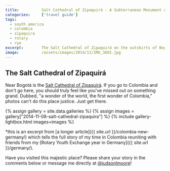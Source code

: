 ```yaml
---
title:			Salt Cathedral of Zipaquirá - A Subterranean Monument of Faith
categories:		['travel guide']
tags:
  - south america
  - colombia
  - zipaquira
  - rotary
  - rye
excerpt:		The Salt Cathedral of Zipaquirá on the outskirts of Bogota, Colombia, is perhaps the world's grandest testament of a people's faith to their creator.
image:			/assets/images/2014/11/IMG_3601.jpg
---
```


## The Salt Cathedral of Zipaquirá

Near Bogotá is the [Salt Cathedral of Zipaquirá](https://en.wikipedia.org/wiki/Salt_Cathedral_of_Zipaquir%C3%A1). If you go to Colombia and don't go here, you should truly feel like you've missed out on something grand. Dubbed, "a wonder of the world, the first wonder of Colombia," photos can't do this place justice. Just get there.

{% assign gallery = site.data.galleries %}
{% assign images = gallery["2014-11-08-salt-cathedral-zipaquira"] %}
{% include gallery-lightbox.html images=images %}

\*this is an excerpt from [a longer article]({{ site.url }}/colombia-new-germany/) which tells the full story of my time in Colombia reuniting with friends from my [Rotary Youth Exchange year in Germany]({{ site.url }}/germany/).

Have you visited this majestic place? Please share your story in the comments below or message me directly at [@judsonlmoore](https://twitter.com/judsonlmoore)!
